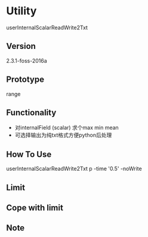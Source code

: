 # Utility
userInternalScalarReadWrite2Txt

## Version
2.3.1-foss-2016a

## Prototype
range

## Functionality
- 对internalField (scalar) 求个max min mean
- 可选择输出为纯txt格式方便python后处理

## How To Use
userInternalScalarReadWrite2Txt p -time '0.5' -noWrite

## Limit

## Cope with limit

## Note
